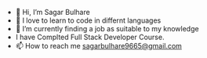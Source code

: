 - 👋 Hi, I’m Sagar Bulhare
- 👀 I love to learn to code in differnt languages
- 🌱 I’m currently finding a job as suitable to my knowledge
- I have Complted Full Stack Developer Course.
- 📫 How to reach me sagarbulhare9665@gmail.com

<!---
sagarbu/sagarbu is a ✨ special ✨ repository because its `README.md` (this file) appears on your GitHub profile.
You can click the Preview link to take a look at your changes.
--->
